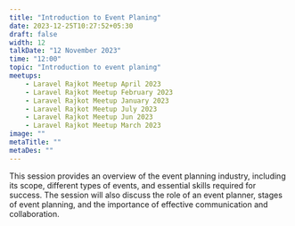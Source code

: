 ```yaml
---
title: "Introduction to Event Planing"
date: 2023-12-25T10:27:52+05:30
draft: false
width: 12
talkDate: "12 November 2023"
time: "12:00"
topic: "Introduction to event planing"
meetups:
    - Laravel Rajkot Meetup April 2023
    - Laravel Rajkot Meetup February 2023
    - Laravel Rajkot Meetup January 2023
    - Laravel Rajkot Meetup July 2023
    - Laravel Rajkot Meetup Jun 2023
    - Laravel Rajkot Meetup March 2023
image: ""
metaTitle: ""
metaDes: ""
---
```


This session provides an overview of the event planning industry, including   its scope, different types of events, and essential skills required for success. The session will also discuss the role of an event planner, stages of event planning, and the importance of effective communication and collaboration.
